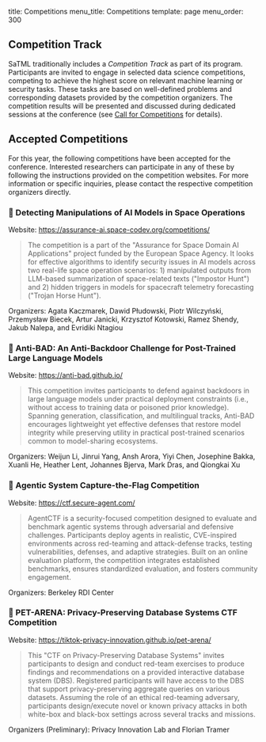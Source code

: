 title: Competitions
menu_title: Competitions
template: page
menu_order: 300

## Competition Track

SaTML traditionally includes a *Competition Track* as part of its program. Participants are invited to engage in selected data science competitions, competing to achieve the highest score on relevant machine learning or security tasks. These tasks are based on well-defined problems and corresponding datasets provided by the competition organizers. The competition results will be presented and discussed during dedicated sessions at the conference (see [Call for Competitions](/call-for-competitions) for details). 

## Accepted Competitions

For this year, the following competitions have been accepted for the conference. Interested researchers can participate in any of these by following the instructions provided on the competition websites. For more information or specific inquiries, please contact the respective competition organizers directly.

<a class="anchor" name="competition1"></a>
### 🏁 Detecting Manipulations of AI Models in Space Operations

Website: <https://assurance-ai.space-codev.org/competitions/>

> The competition is a part of the "Assurance for Space Domain AI Applications" project funded by the European Space Agency. It looks for effective algorithms to identify security issues in AI models across two real-life space operation scenarios: 1) manipulated outputs from LLM-based summarization of space-related texts ("Impostor Hunt") and 2) hidden triggers in models for spacecraft telemetry forecasting ("Trojan Horse Hunt").

Organizers: Agata Kaczmarek, Dawid Płudowski, Piotr Wilczyński, Przemysław Biecek, Artur Janicki, Krzysztof Kotowski, Ramez Shendy, Jakub Nalepa, and Evridiki Ntagiou

<a class="anchor" name="competition2"></a>
### 🏁 Anti-BAD: An Anti-Backdoor Challenge for Post-Trained Large Language Models

Website: <https://anti-bad.github.io/>

> This competition invites participants to defend against backdoors in large language models under practical deployment constraints (i.e., without access to training data or poisoned prior knowledge). Spanning generation, classification, and multilingual tracks, Anti-BAD encourages lightweight yet effective defenses that restore model integrity while preserving utility in practical post-trained scenarios common to model-sharing ecosystems.

Organizers: Weijun Li, Jinrui Yang, Ansh Arora, Yiyi Chen, Josephine Bakka, Xuanli He, Heather Lent, Johannes Bjerva, Mark Dras, and Qiongkai Xu

<a class="anchor" name="competition3"></a>
### 🏁 Agentic System Capture-the-Flag Competition

Website: <https://ctf.secure-agent.com/>

> AgentCTF is a security-focused competition designed to evaluate and benchmark agentic systems through adversarial and defensive challenges. Participants deploy agents in realistic, CVE-inspired environments across red-teaming and attack-defense tracks, testing vulnerabilities, defenses, and adaptive strategies. Built on an online evaluation platform, the competition integrates established benchmarks, ensures standardized evaluation, and fosters community engagement.

Organizers: Berkeley RDI Center

<a class="anchor" name="competition4"></a>
### 🏁 PET-ARENA: Privacy-Preserving Database Systems CTF Competition 

Website: <https://tiktok-privacy-innovation.github.io/pet-arena/>

> This "CTF on Privacy-Preserving Database Systems" invites participants to design and conduct red-team exercises to produce findings and recommendations on a provided interactive database system (DBS). Registered participants will have access to the DBS that support privacy-preserving aggregate queries on various datasets. Assuming the role of an ethical red-teaming adversary, participants design/execute novel or known privacy attacks in both white-box and black-box settings across several tracks and missions. 

Organizers (Preliminary): Privacy Innovation Lab and Florian Tramer